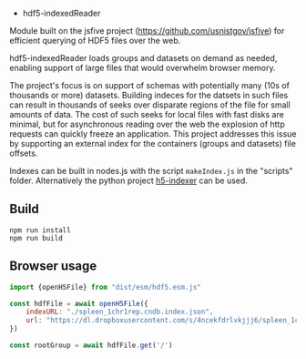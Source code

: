 * hdf5-indexedReader

Module built on the jsfive project (https://github.com/usnistgov/jsfive) for efficient querying of HDF5 files over the
web. 

hdf5-indexedReader loads groups and datasets on demand as needed,  enabling support of large files that would 
overwhelm browser memory.  

The project's focus is on support of schemas with potentially many (10s of thousands or more) datasets.  Building
indeces for the datsets in such files can result in thousands of seeks over disparate regions of the file for small
amounts of data. The cost of such seeks for local files with fast disks are minimal, but for asynchronous
reading over the web the explosion of http requests can quickly freeze an application.  This project addresses this
issue by supporting an external index for the containers (groups and datasets) file offsets.  


Indexes can be built in nodes.js with the script ```makeIndex.js``` in the "scripts" folder.  Alternatively the
python project [h5-indexer](https://github.com/jrobinso/h5-indexer) can be used.


## Build

```
npm run install
npm run build
```

## Browser usage

```js
import {openH5File} from "dist/esm/hdf5.esm.js"

const hdfFile = await openH5File({
    indexURL: "./spleen_1chr1rep.cndb.index.json",
    url: "https://dl.dropboxusercontent.com/s/4ncekfdrlvkjjj6/spleen_1chr1rep.cndb?dl=0"
})

const rootGroup = await hdfFile.get('/')


```

